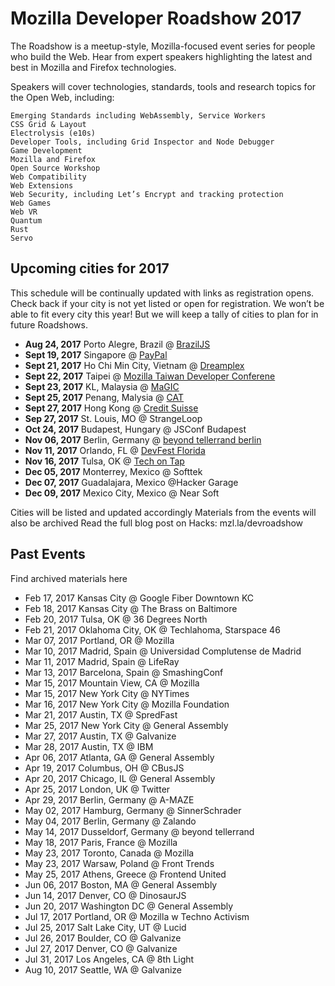 # Mozilla Developer Roadshow 2017

The Roadshow is a meetup-style, Mozilla-focused event series for people who build the Web. Hear from expert speakers highlighting the latest and best in Mozilla and Firefox technologies.

Speakers will cover technologies, standards, tools and research topics for the Open Web, including:

    Emerging Standards including WebAssembly, Service Workers
    CSS Grid & Layout
    Electrolysis (e10s)
    Developer Tools, including Grid Inspector and Node Debugger
    Game Development
    Mozilla and Firefox
    Open Source Workshop
    Web Compatibility
    Web Extensions
    Web Security, including Let’s Encrypt and tracking protection
    Web Games
    Web VR
    Quantum
    Rust
    Servo
    
## Upcoming cities for 2017

This schedule will be continually updated with links as registration opens. Check back if your city is not yet listed or open for registration. We won’t be able to fit every city this year! But we will keep a tally of cities to plan for in future Roadshows.

- **Aug 24, 2017**   Porto Alegre, Brazil @ [BrazilJS](https://eventloop.com.br/braziljs-conf-2017-poa)
- **Sept 19, 2017**  Singapore @ [PayPal](https://www.facebook.com/events/144127329504155/)
- **Sept 21, 2017**  Ho Chi Min City, Vietnam @ [Dreamplex](https://www.facebook.com/events/1252723171504448/)
- **Sept 22, 2017**  Taipei @ [Mozilla Taiwan Developer Conferene](https://www.mozilladevtw2017.com)
- **Sept 23, 2017**  KL, Malaysia @ [MaGIC](https://www.facebook.com/events/865678483587305)
- **Sept 25, 2017**  Penang, Malysia @ [CAT](https://www.facebook.com/events/389794274769975)
- **Sept 27, 2017**  Hong Kong @ [Credit Suisse](https://www.facebook.com/events/1524909654238192)
- **Sep 27, 2017**   St. Louis, MO @ StrangeLoop
- **Oct 24, 2017**   Budapest, Hungary @ JSConf Budapest
- **Nov 06, 2017**   Berlin, Germany @ [beyond tellerrand berlin](https://beyondtellerrand.com/events/berlin-2017/side-events/mozilla-roadshow)
- **Nov 11, 2017**   Orlando, FL @ [DevFest Florida](https://devfestflorida.org/)
- **Nov 16, 2017**   Tulsa, OK @ [Tech on Tap](https://www.meetup.com/RHTTech-on-Tap/events/242288624/)
- **Dec 05, 2017**   Monterrey, Mexico @ Softtek
- **Dec 07, 2017**   Guadalajara, Mexico @Hacker Garage
- **Dec  09, 2017**  Mexico City, Mexico @ Near Soft

Cities will be listed and updated accordingly
Materials from the events will also be archived
Read the full blog post on Hacks: mzl.la/devroadshow


## Past Events

Find archived materials here

- Feb 17, 2017   Kansas City @ Google Fiber Downtown KC
- Feb 18, 2017   Kansas City @ The Brass on Baltimore
- Feb 20, 2017   Tulsa, OK @ 36 Degrees North
- Feb 21, 2017   Oklahoma City, OK @ Techlahoma, Starspace 46
- Mar 07, 2017   Portland, OR @ Mozilla
- Mar 10, 2017   Madrid, Spain @ Universidad Complutense de Madrid
- Mar 11, 2017   Madrid, Spain @ LifeRay
- Mar 13, 2017   Barcelona, Spain @ SmashingConf
- Mar 15, 2017   Mountain View, CA @ Mozilla
- Mar 15, 2017   New York City @ NYTimes
- Mar 16, 2017   New York City @ Mozilla Foundation
- Mar 21, 2017   Austin, TX @ SpredFast
- Mar 25, 2017   New York City @ General Assembly
- Mar 27, 2017   Austin, TX @ Galvanize
- Mar 28, 2017   Austin, TX @ IBM
- Apr 06, 2017   Atlanta, GA @ General Assembly
- Apr 19, 2017   Columbus, OH @ CBusJS
- Apr 20, 2017   Chicago, IL @ General Assembly
- Apr 25, 2017   London, UK @ Twitter
- Apr 29, 2017   Berlin, Germany @ A-MAZE
- May 02, 2017   Hamburg, Germany @ SinnerSchrader
- May 04, 2017   Berlin, Germany @ Zalando
- May 14, 2017   Dusseldorf, Germany @ beyond tellerrand
- May 18, 2017   Paris, France @ Mozilla
- May 23, 2017   Toronto, Canada @ Mozilla
- May 23, 2017   Warsaw, Poland @ Front Trends
- May 25, 2017   Athens, Greece @ Frontend United
- Jun 06, 2017   Boston, MA @ General Assembly
- Jun 14, 2017   Denver, CO @ DinosaurJS
- Jun 20, 2017   Washington DC @ General Assembly
- Jul 17, 2017   Portland, OR @ Mozilla w Techno Activism
- Jul 25, 2017   Salt Lake City, UT @ Lucid
- Jul 26, 2017   Boulder, CO @ Galvanize
- Jul 27, 2017   Denver, CO @ Galvanize
- Jul 31, 2017   Los Angeles, CA @ 8th Light
- Aug 10, 2017   Seattle, WA @ Galvanize
